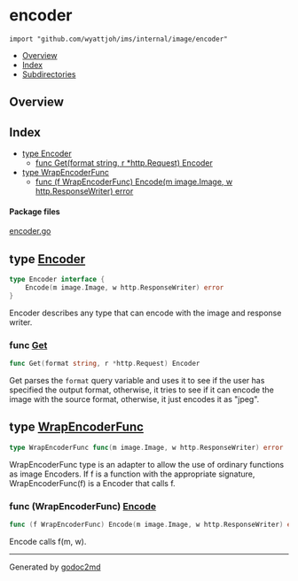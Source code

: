 

# encoder
`import "github.com/wyattjoh/ims/internal/image/encoder"`

* [Overview](#pkg-overview)
* [Index](#pkg-index)
* [Subdirectories](#pkg-subdirectories)

## <a name="pkg-overview">Overview</a>



## <a name="pkg-index">Index</a>
* [type Encoder](#Encoder)
  * [func Get(format string, r *http.Request) Encoder](#Get)
* [type WrapEncoderFunc](#WrapEncoderFunc)
  * [func (f WrapEncoderFunc) Encode(m image.Image, w http.ResponseWriter) error](#WrapEncoderFunc.Encode)


#### <a name="pkg-files">Package files</a>
[encoder.go](/src/github.com/wyattjoh/ims/internal/image/encoder/encoder.go) 






## <a name="Encoder">type</a> [Encoder](/src/target/encoder.go?s=971:1049#L30)
``` go
type Encoder interface {
    Encode(m image.Image, w http.ResponseWriter) error
}
```
Encoder describes any type that can encode with the image and response
writer.







### <a name="Get">func</a> [Get](/src/target/encoder.go?s=448:496#L6)
``` go
func Get(format string, r *http.Request) Encoder
```
Get parses the `format` query variable and uses it to see if the user has
specified the output format, otherwise, it tries to see if it can
encode the image with the source format, otherwise, it just encodes it as
"jpeg".





## <a name="WrapEncoderFunc">type</a> [WrapEncoderFunc](/src/target/encoder.go?s=1335:1404#L40)
``` go
type WrapEncoderFunc func(m image.Image, w http.ResponseWriter) error
```
WrapEncoderFunc type is an adapter to allow the use of
ordinary functions as image Encoders. If f is a function
with the appropriate signature, WrapEncoderFunc(f) is a
Encoder that calls f.










### <a name="WrapEncoderFunc.Encode">func</a> (WrapEncoderFunc) [Encode](/src/target/encoder.go?s=1431:1506#L43)
``` go
func (f WrapEncoderFunc) Encode(m image.Image, w http.ResponseWriter) error
```
Encode calls f(m, w).








- - -
Generated by [godoc2md](http://godoc.org/github.com/davecheney/godoc2md)
